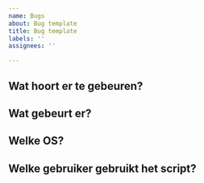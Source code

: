 ```yaml
---
name: Bugs
about: Bug template
title: Bug template
labels: ''
assignees: ''

---
```


## Wat hoort er te gebeuren?

## Wat gebeurt er?

## Welke OS?

## Welke gebruiker gebruikt het script?
